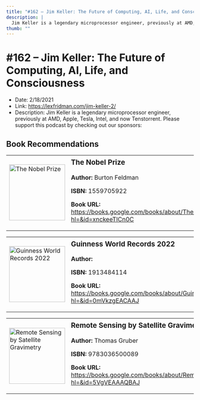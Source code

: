 ```yaml
---
title: "#162 – Jim Keller: The Future of Computing, AI, Life, and Consciousness"
description: |
  Jim Keller is a legendary microprocessor engineer, previously at AMD, Apple, Tesla, Intel, and now Tenstorrent. Please support this podcast by checking out our sponsors:"
thumb: ""
---
```


# #162 – Jim Keller: The Future of Computing, AI, Life, and Consciousness

  - Date: 2/18/2021
  - Link: https://lexfridman.com/jim-keller-2/
  - Description: Jim Keller is a legendary microprocessor engineer, previously at AMD, Apple, Tesla, Intel, and now Tenstorrent. Please support this podcast by checking out our sponsors:

## Book Recommendations

<table style="border: none;"><tr style="border: none;"><td style="border: none;"><img src="http://books.google.com/books/content?id=xnckeeTICn0C&printsec=frontcover&img=1&zoom=1&edge=curl&source=gbs_api" alt="The Nobel Prize" width="150" style="vertical-align: top;"></td><td style="border: none; vertical-align: top;"><h3 style='margin-top: 5'>The Nobel Prize</h3><p><strong>Author:</strong> Burton Feldman</p><p><strong>ISBN:</strong> 1559705922</p><p><strong>Book URL:</strong> <a href="https://books.google.com/books/about/The_Nobel_Prize.html?hl=&id=xnckeeTICn0C">https://books.google.com/books/about/The_Nobel_Prize.html?hl=&id=xnckeeTICn0C</a></p></td></tr></table>
<table style="border: none;"><tr style="border: none;"><td style="border: none;"><img src="http://books.google.com/books/content?id=0mVkzgEACAAJ&printsec=frontcover&img=1&zoom=1&source=gbs_api" alt="Guinness World Records 2022" width="150" style="vertical-align: top;"></td><td style="border: none; vertical-align: top;"><h3 style='margin-top: 5'>Guinness World Records 2022</h3><p><strong>Author:</strong> </p><p><strong>ISBN:</strong> 1913484114</p><p><strong>Book URL:</strong> <a href="https://books.google.com/books/about/Guinness_World_Records_2022.html?hl=&id=0mVkzgEACAAJ">https://books.google.com/books/about/Guinness_World_Records_2022.html?hl=&id=0mVkzgEACAAJ</a></p></td></tr></table>
<table style="border: none;"><tr style="border: none;"><td style="border: none;"><img src="http://books.google.com/books/content?id=5VgVEAAAQBAJ&printsec=frontcover&img=1&zoom=1&edge=curl&source=gbs_api" alt="Remote Sensing by Satellite Gravimetry" width="150" style="vertical-align: top;"></td><td style="border: none; vertical-align: top;"><h3 style='margin-top: 5'>Remote Sensing by Satellite Gravimetry</h3><p><strong>Author:</strong> Thomas Gruber</p><p><strong>ISBN:</strong> 9783036500089</p><p><strong>Book URL:</strong> <a href="https://books.google.com/books/about/Remote_Sensing_by_Satellite_Gravimetry.html?hl=&id=5VgVEAAAQBAJ">https://books.google.com/books/about/Remote_Sensing_by_Satellite_Gravimetry.html?hl=&id=5VgVEAAAQBAJ</a></p></td></tr></table>
